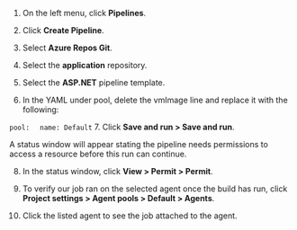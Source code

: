 1. On the left menu, click **Pipelines**.

2. Click **Create Pipeline**.

3. Select **Azure Repos Git**.

4. Select the **application** repository.

5. Select the **ASP.NET** pipeline template.

6. In the YAML under pool, delete the vmImage line and replace it with the following:

```pool:```
```  name: Default```
7. Click **Save and run > Save and run**.

A status window will appear stating the pipeline needs permissions to access a resource before this run can continue.

8. In the status window, click **View > Permit > Permit**.

9. To verify our job ran on the selected agent once the build has run, click **Project settings > Agent pools > Default > Agents**.

10. Click the listed agent to see the job attached to the agent.
